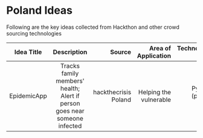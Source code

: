 # Poland Ideas

Following are the key ideas collected from Hackthon and other crowd sourcing technologies

| Idea Title       | Description         | Source |    Area of Application | Technology Used |
| ------------- |:-------------:| -----:|-----:|-----:|
| EpidemicApp | Tracks family members' health; Alert if person goes near someone infected  | hackthecrisis Poland | Helping the vulnerable  | Python (phone app) |
